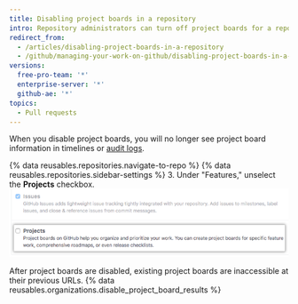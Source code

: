 ```yaml
---
title: Disabling project boards in a repository
intro: Repository administrators can turn off project boards for a repository if you or your team manages work differently.
redirect_from:
  - /articles/disabling-project-boards-in-a-repository
  - /github/managing-your-work-on-github/disabling-project-boards-in-a-repository
versions:
  free-pro-team: '*'
  enterprise-server: '*'
  github-ae: '*'
topics:
  - Pull requests
---
```

When you disable project boards, you will no longer see project board information in timelines or [audit logs](/articles/reviewing-your-security-log/).

{% data reusables.repositories.navigate-to-repo %}
{% data reusables.repositories.sidebar-settings %}
3. Under "Features," unselect the **Projects** checkbox.
  ![Remove Projects checkbox](/assets/images/help/projects/disable-projects-checkbox.png)

After project boards are disabled, existing project boards are inaccessible at their previous URLs. {% data reusables.organizations.disable_project_board_results %}

